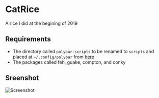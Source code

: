 # CatRice
A rice I did at the begining of 2019

## Requirements
* The directory called `polybar-scripts` to be renamed to `scripts` and placed at `~/.config/polybar` from [here](https://github.com/x70b1/polybar-scripts/)
* The packages called feh, guake, compton, and conky

## Sreenshot
![Screenshot](https://i.imgur.com/9waXgzu.png)
